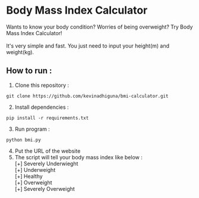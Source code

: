 # Body Mass Index Calculator

Wants to know your body condition? Worries of being overweight? Try Body Mass Index Calculator!<br><br>
It's very simple and fast. You just need to input your height(m) and weight(kg).

## How to run :
1) Clone this repository :
```
git clone https://github.com/kevinadhiguna/bmi-calculator.git
```
2) Install dependencies :
```
pip install -r requirements.txt
```
3) Run program :
```
python bmi.py
```
4) Put the URL of the website
5) The script will tell your body mass index like below :<br>
[+] Severely Underwieght<br>
[+] Underweight<br>
[+] Healthy<br>
[+] Overweight<br>
[+] Severely Overweight

